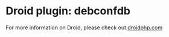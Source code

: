 Droid plugin: debconfdb
=======================

For more information on Droid, please check out [droidphp.com](http://droidphp.com)
